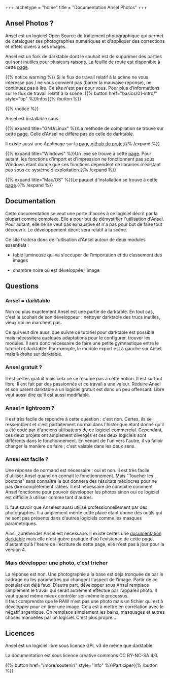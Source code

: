 +++
archetype = "home"
title = "Documentation Ansel Photos"
+++

## Ansel Photos ?

Ansel est un logiciel Open Source de traitement photographique qui
permet de cataloguer ses photographies numériques et d'appliquer des
corrections et effets divers à ses images.

Ansel est un fork de darktable dont le souhait est de supprimer
des parties  qui sont inutiles  pour plusieurs raisons. La  feuille de
route            est           disponible            à           cette
[page](https://github.com/aurelienpierreeng/ansel/wiki#roadmap).

{{% notice warning %}}
Si le flux de  travail relatif à la scène ne vous  intéresse pas / ne
vous convient  pas (barrer  la mauvaise réponse),  ne continuez  pas à
lire. Ce  site n'est pas  pour vous.  Pour plus d'informations  sur le
flux de travail relatif à la scène :{{% button
href="basics/01-intro/" style="tip" %}}Infos{{% /button %}}

{{% /notice %}}


Ansel est installable sous :

{{%  expand title="GNU/Linux"  %}}La
méthode de compilation se trouve sur cette
[page](https://blog.nicolastissot.fr/travailler-sur-une-version-compilee-de-darktable/). Celle
d'Ansel ne diffère pas de celle de darktable.

Il existe aussi une AppImage sur la [page github du projet](https://github.com/aurelienpierreeng/ansel/releases){{%
/expand %}}

{{%   expand   title="Windows"   %}}Un   .exe  se   trouve   à   cette
[page](https://github.com/aurelienpierreeng/ansel/releases).  Pour
autant,  les fonctions  d'import et  d'impression ne  fonctionnent pas
sous Windows  étant donné  que ces  fonctions dépendent  de librairies
n'existant pas sous ce système d'exploitation.{{% /expand %}}

{{%  expand title="Mac/OS"  %}}Le  paquet d'installation  se trouve  à
cette [page](https://github.com/aurelienpierreeng/ansel/releases).{{% /expand %}}

## Documentation

Cette documentation se veut une porte d'accès à ce logiciel décrit par
la  plupart   comme  complexe.   Elle  a   pour  but   de  démystifier
l'utilisation  d'Ansel.  Pour  autant,   elle  ne  se  veut  pas
exhaustive  et  n'a   pas  pour  but  de  faire   tout  découvrir.  Le
développement décrit sera relatif à la scène.

Ce site traitera donc de l'utlisation d'Ansel autour de deux
modules essentiels : 

-   table lumineuse qui va s'occuper de l'importation et du classement
    des images

-   chambre noire où est développée l'image

## Questions

### Ansel = darktable

Non ou  plus  exactement Ansel  est une  partie  de
darktable. En tout cas, c'est le souhait de son développeur : nettoyer
darktable des trucs inutiles, vieux qui ne marchent pas.

Ce  qui veut  dire aussi  que suivre  ce tutoriel  pour darktable  est
possible  mais nécessitera  quelques adaptations  pour le  configurer,
trouver les modules.  Il sera donc nécessaire de faire une petite
gymnastique entre  le tutoriel  et darktable.  Par exemple,  le module
export est à gauche sur Ansel mais à droite sur darktable.

### Ansel gratuit ?
Il est certes  gratuit mais cela ne  se résume pas à  cette notion. Il
est surtout libre. Il est fait par  des passionnés et ce travail a une
valeur.  Réduire Ansel et son parent darktable à un logiciel
gratuit est  donc un peu  offensant. Libre  veut aussi dire  qu'il est
aussi modifiable.

### Ansel = lightroom ?

Il est très  facile de répondre à cette question  : c'est non. Certes,
ils se ressemblent et c'est parfaitement normal dans l'historique étant
donné  qu'il a  été codé  par  d'anciens utilisateurs  de ce  logiciel
commercial. Cependant, ces deux projets  ont amplement divergés et ces
deux logiciels sont différents dans le fonctionnement. En venant de l'un
vers  l'autre, il  va  falloir changer  la manière  de  faire ;  c'est
valable dans les deux sens.

### Ansel est facile ?
Une réponse de normand est nécessaire : oui et non. Il est très facile
d'utiliser Ansel quand on connait le fonctionnement. Mais "Toucher les
boutons" sans connaître le but donnera des résultats médiocres pour ne
pas dire complétement  râtées. Il est nécessaire  de connaître comment
Ansel  fonctionne pour  pouvoir  développer les  photos sinon  oui
ce logiciel est difficile à utiliser comme tant d'autres.

IL faut savoir que Anselest aussi utilisé professionnellement par
des photographes.  Il a amplement  mérité cette place étant  donné des
outils  qui ne  sont pas  présents dans  d'autres logiciels  comme les
masques paramétriques.

Ainsi,  apréhender Ansel  est  nécessaire.  Il  existe certes  une
[documentation
darktable](https://docs.darktable.org/usermanual/3.8/fr/)   mais  elle
n'est guère  pratique d'où  l'existence de  cette page,  d'autant qu'à
l'heure de  l'écriture de cette  page, elle n'est  pas à jour  pour la
version 4.

### Mais développer une photo, c'est tricher
La réponse  est non. Une photographie  à la base est  déjà tronquée de
par  le   cadrage  ou   les  paramètres   qui  changent   l'aspect  de
l'image. Partir de ce postulat est déjà faux. D'autre part, développer
sous Ansel remplace simplement le travail qui serait autrement
effectué  par l'appareil  photo. Il  vaut quand  même mieux  contrôler
soi-même le processus.  
Il faut comprendre que le RAW n'est  pas une photo mais un fichier qui
est  à développer  pour  en tirer  une  image. Cela  est  à mettre  en
corrélation  avec le  négatif argentique.  On remplace  simplement les
bains, masquages  et autres  choses manuelles  par un  logiciel. C'est
plus propre...

## Licences

Ansel est un logiciel libre sous licence GPL v3 de même que
darktable.

La documentation est sous licence creative commons CC BY-NC-SA 4.0. 

{{% button href="/more/soutenir/" style="info" %}}Participer{{% /button %}}
